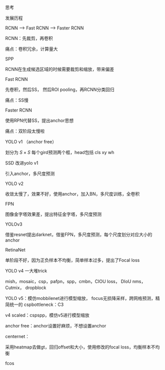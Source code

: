 思考

发展历程

RCNN --> Fast RCNN --> Faster RCNN

RCNN：先裁剪，再卷积

痛点：卷积冗余，计算量大

SPP

RCNN在生成候选区域的时候需要裁剪和缩放，带来偏差

Fast RCNN

先卷积，然后SS， 然后ROI pooling，再RCNN分类回归

痛点：SS慢

Faster RCNN

使用RPN代替SS，提出anchor思想

痛点：双阶段太慢啦

YOLO v1 （anchor free）

划分为 $S\times S$ 每个gird预测两个框，head包括 cls xy wh

SSD 改进yolo v1

引入anchor，多尺度预测

YOLO v2

收敛太慢了，效果不好，使用anchor，加入BN，多尺度训练，全卷积

FPN

图像金字塔效果差，提出特征金字塔，多尺度预测

YOLOv3

借鉴resnet提出darknet，借鉴FPN，多尺度预测，每个尺度划分对应大小的anchor

RetinaNet

单阶段不好，因为正负样本不均衡，简单样本过多，提出了Focal loss

YOLO v4 一大堆trick

mish，mosaic，csp，pafpn，spp，cmbn，CIOU loss， DIoU nms， Cutmix， dropblock

YOLO v5：模仿mobbilenet进行模型缩放， focus无损降采样，跨网格预测，精简统一的 cspbottleneck：C3

v4 scaled：cspspp，模仿v5进行模型缩放

anchor free：anchor设置好麻烦，不想设置anchor

centernet：

采用heatmap去做gt，回归offset和大小，使用修改的focal loss，均衡样本不均衡

fcos



